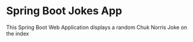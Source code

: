# Spring Boot Jokes App
This Spring Boot Web Application displays a random Chuk Norris Joke on the index 